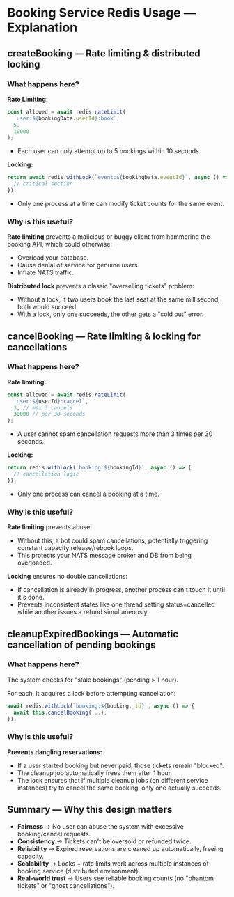 # Booking Service Redis Usage — Explanation

## createBooking — Rate limiting & distributed locking

### What happens here?

**Rate Limiting:**
```javascript
const allowed = await redis.rateLimit(
  `user:${bookingData.userId}:book`,
  5,
  10000
);
```
- Each user can only attempt up to 5 bookings within 10 seconds.

**Locking:**
```javascript
return await redis.withLock(`event:${bookingData.eventId}`, async () => {
  // critical section
});
```
- Only one process at a time can modify ticket counts for the same event.

### Why is this useful?

**Rate limiting** prevents a malicious or buggy client from hammering the booking API, which could otherwise:
- Overload your database.
- Cause denial of service for genuine users.
- Inflate NATS traffic.

**Distributed lock** prevents a classic "overselling tickets" problem:
- Without a lock, if two users book the last seat at the same millisecond, both would succeed.
- With a lock, only one succeeds, the other gets a "sold out" error.



## cancelBooking — Rate limiting & locking for cancellations

### What happens here?

**Rate limiting:**
```javascript
const allowed = await redis.rateLimit(
  `user:${userId}:cancel`,
  3, // max 3 cancels
  30000 // per 30 seconds
);
```
- A user cannot spam cancellation requests more than 3 times per 30 seconds.

**Locking:**
```javascript
return redis.withLock(`booking:${bookingId}`, async () => {
  // cancellation logic
});
```
- Only one process can cancel a booking at a time.

### Why is this useful?

**Rate limiting** prevents abuse:
- Without this, a bot could spam cancellations, potentially triggering constant capacity release/rebook loops.
- This protects your NATS message broker and DB from being overloaded.

**Locking** ensures no double cancellations:
- If cancellation is already in progress, another process can't touch it until it's done.
- Prevents inconsistent states like one thread setting status=cancelled while another issues a refund simultaneously.


## cleanupExpiredBookings — Automatic cancellation of pending bookings

### What happens here?

The system checks for "stale bookings" (pending > 1 hour).

For each, it acquires a lock before attempting cancellation:
```javascript
await redis.withLock(`booking:${booking._id}`, async () => {
  await this.cancelBooking(...);
});
```

### Why is this useful?

**Prevents dangling reservations:**
- If a user started booking but never paid, those tickets remain "blocked".
- The cleanup job automatically frees them after 1 hour.
- The lock ensures that if multiple cleanup jobs (on different service instances) try to cancel the same booking, only one actually succeeds.


## Summary — Why this design matters

- **Fairness** → No user can abuse the system with excessive booking/cancel requests.
- **Consistency** → Tickets can't be oversold or refunded twice.
- **Reliability** → Expired reservations are cleaned up automatically, freeing capacity.
- **Scalability** → Locks + rate limits work across multiple instances of booking service (distributed environment).
- **Real-world trust** → Users see reliable booking counts (no "phantom tickets" or "ghost cancellations").